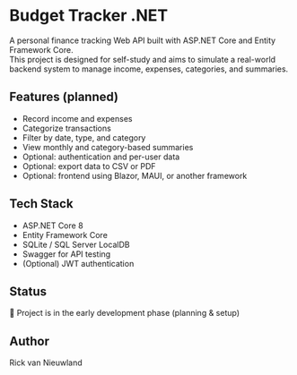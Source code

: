 # Budget Tracker .NET

A personal finance tracking Web API built with ASP.NET Core and Entity Framework Core.  
This project is designed for self-study and aims to simulate a real-world backend system to manage income, expenses, categories, and summaries.

## Features (planned)
- Record income and expenses
- Categorize transactions
- Filter by date, type, and category
- View monthly and category-based summaries
- Optional: authentication and per-user data
- Optional: export data to CSV or PDF
- Optional: frontend using Blazor, MAUI, or another framework

## Tech Stack
- ASP.NET Core 8
- Entity Framework Core
- SQLite / SQL Server LocalDB
- Swagger for API testing
- (Optional) JWT authentication

## Status
🚧 Project is in the early development phase (planning & setup)

## Author
Rick van Nieuwland
